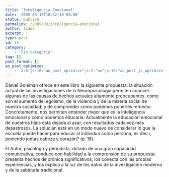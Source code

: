 ```yaml
---
title: 'Inteligencia Emocional'
date: '2005-03-18T10:32:10-03:00'
status: publish
permalink: /2005/03/inteligencia-emocional
author: fideo
excerpt: ''
type: post
id: 15
category:
    - 'Sin categoría'
tag: []
post_format: []
ao_post_optimize:
    - 'a:6:{s:16:"ao_post_optimize";s:2:"on";s:19:"ao_post_js_optimize";s:2:"on";s:20:"ao_post_css_optimize";s:2:"on";s:12:"ao_post_ccss";s:2:"on";s:16:"ao_post_lazyload";s:2:"on";s:15:"ao_post_preload";s:0:"";}'
---
```

Daniel Goleman ofrece en este libro la siguiente propuesta: la situación actual de las investigaciones de la Neuropsicología permiten conocer algunas de las causas de hechos actuales altamente preocupantes, como son el aumento del egoísmo, de la violencia y de la miseria social de nuestra sociedad; y de comprender como podemos ponerles remedio. Concretamente, nos permiten entender mejor qué es la inteligencia emocional y cómo podemos educarla. Actualmente la educación emocional de nuestros hijos está dejada al azar, con resultados cada vez más desastrosos. La solucián está en un modo nuevo de considerar lo que la escuela puede hacer para educar al individuo como persona, es decir, poniendo juntas cabeza y corazón? (p. 18).

El Autor, psicólogo y periodista, dotado de una gran capacidad comunicativa, conduce con habilidad a la comprensión de su propuesta: presenta hechos de crónica significativos, los conecta con las propias experiencias, y los explica a la luz de los datos de la investigación moderna y de la sabiduría tradicional.